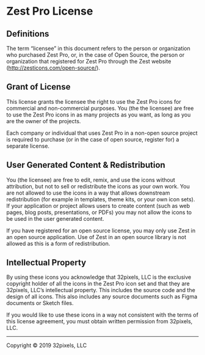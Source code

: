 Zest Pro License
================


## Definitions

The term “licensee” in this document refers to the person or organization who
purchased Zest Pro, or, in the case of Open Source, the person or organization
that registered for Zest Pro through the Zest website
(http://zesticons.com/open-source/).


## Grant of License

This license grants the licensee the right to use the Zest Pro icons for
commercial and non-commercial purposes. You (the the licensee) are free to use
the Zest Pro icons in as many projects as you want, as long as you are the
owner of the projects.

Each company or individual that uses Zest Pro in a non-open source project is
required to purchase (or in the case of open source, register for) a separate
license.

## User Generated Content & Redistribution

You (the licensee) are free to edit, remix, and use the icons without
attribution, but not to sell or redistribute the icons as your own work. You
are not allowed to use the icons in a way that allows downstream redistribution
(for example in templates, theme kits, or your own icon sets). If your
application or project allows users to create content (such as web pages, blog
posts, presentations, or PDFs) you may not allow the icons to be used in the
user generated content.

If you have registered for an open source license, you may only use Zest in an
open source application. Use of Zest in an open source library is not allowed
as this is a form of redistribution.


## Intellectual Property

By using these icons you acknowledge that 32pixels, LLC is the exclusive
copyright holder of all the icons in the Zest Pro icon set and that they are
32pixels, LLC’s intellectual property. This includes the source code and the
design of all icons. This also includes any source documents such as Figma
documents or Sketch files.

If you would like to use these icons in a way not consistent with the terms of
this license agreement, you must obtain written permission from 32pixels, LLC.


---

Copyright © 2019 32pixels, LLC
